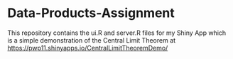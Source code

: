 # Data-Products-Assignment
This repository contains the ui.R and server.R files for my Shiny App which is a simple demonstration of the Central Limit Theorem
at https://pwp11.shinyapps.io/CentralLimitTheoremDemo/
